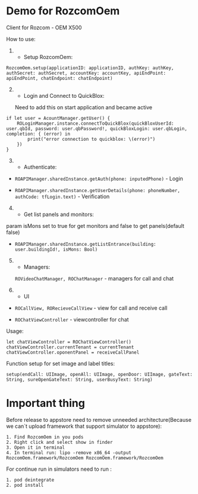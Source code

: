 # Demo for RozcomOem 

Client for  Rozcom - OEM X500

How to use:

1. - Setup RozcomOem:

  ```RozcomOem.setup(applicationID: applicationID, authKey: authKey, authSecret: authSecret, accountKey: accountKey, apiEndPoint: apiEndPoint, chatEndpoint: chatEndpoint)```


2. - Login and Connect to QuickBlox:

    Need to add this on start application and became active

```
if let user = AcountManager.getUser() {
    ROLoginManager.instance.connectToQuickBlox(quickBloxUserId: user.qbId, password: user.qbPassword!, quickBloxLogin: user.qbLogin, completion: { (error) in
        print("error connection to quickblox: \(error)")
    })
}
```

3. - Authenticate:

-  ```ROAPIManager.sharedInstance.getAuth(phone: inputedPhone)``` - Login

- ```ROAPIManager.sharedInstance.getUserDetails(phone: phoneNumber, authCode: tfLogin.text)``` - Verification

4. - Get list panels and monitors:

param isMons set to true for get monitors and false to get panels(default false)
- ```ROAPIManager.sharedInstance.getListEntrance(building: user.buildingId!, isMons: Bool)```

5. - Managers:

	```ROVideoChatManager, ROChatManager``` - managers for call and chat

6. - UI

 - ```ROCallView, RORecieveCallView``` - view for call and receive call

 - ```ROChatViewController``` - viewcontroller for chat


 Usage: 
 ```
 let chatViewController = ROChatViewController()
 chatViewController.currentTenant = currentTenant    
 chatViewController.oponentPanel = receiveCallPanel 
 ```
  
Function setup for set image and label titles:
```
setup(endCall: UIImage, openAll: UIImage, openDoor: UIImage, gateText: String, sureOpenGateText: String, userBusyText: String)
```



# Important thing
        
 Before release to appstore need to remove unneeded architecture(Because we can`t upload framework that support simulator to appstore):

    1. Find RozcomOem in you pods
    2. Right click and select show in finder
    3. Open it in terminal
    4. In terminal run: lipo -remove x86_64 -output RozcomOem.framework/RozcomOem RozcomOem.framework/RozcomOem


For continue run in simulators need to run :

    1. pod deintegrate
    2. pod install


